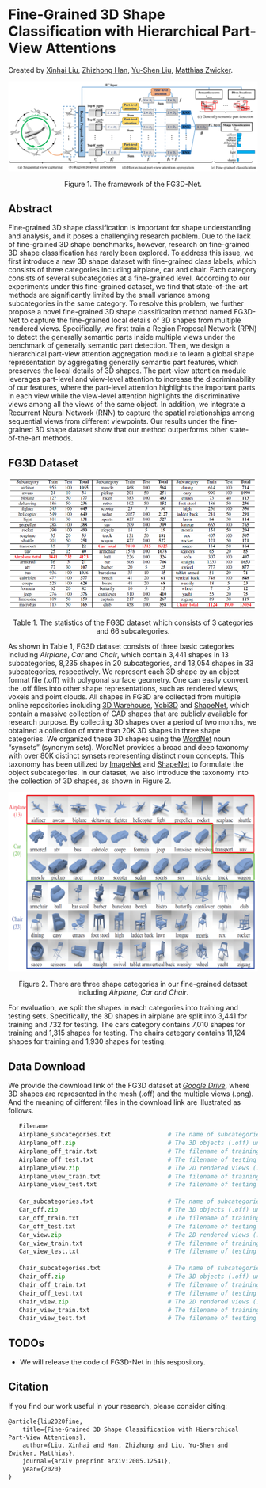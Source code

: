 # Fine-Grained 3D Shape Classification with Hierarchical Part-View Attentions
Created by <a href="https://scholar.google.com/citations?user=vg2IvzsAAAAJ&hl=en" target="_blank">Xinhai Liu</a>, <a href="https://scholar.google.com/citations?user=RGNWczEAAAAJ&hl=en" target="_blank">Zhizhong Han</a>, <a href="http://cgcad.thss.tsinghua.edu.cn/liuyushen/" target="_blank">Yu-Shen Liu</a>, <a href="https://scholar.google.com/citations?user=KW0FmzgAAAAJ&hl=en" target="_blank">Matthias Zwicker</a>.

![framework](./pictures/framework.png)
<p align="center"> Figure 1. The framework of the FG3D-Net. </p>

## Abstract
Fine-grained 3D shape classification is important for shape understanding and analysis, and it poses a challenging research problem. Due to the lack of fine-grained 3D shape benchmarks, however, research on fine-grained 3D shape classification has rarely been explored. To address this issue, we first introduce a new 3D shape dataset with fine-grained class labels, which consists of three categories including airplane, car and chair. Each category consists of several subcategories at a fine-grained level. According to our experiments under this fine-grained dataset, we find that state-of-the-art methods are significantly limited by the small variance among subcategories in the same category. To resolve this problem, we further propose a novel fine-grained 3D shape classification method named FG3D-Net to capture the fine-grained local details of 3D shapes from multiple rendered views. Specifically, we first train a Region Proposal Network (RPN) to detect the generally semantic parts inside multiple views under the benchmark of generally semantic part detection. Then, we design a hierarchical part-view attention aggregation module to learn a global shape representation by aggregating generally semantic part features, which preserves the local details of 3D shapes. The part-view attention module leverages part-level and view-level attention to increase the discriminability of our features, where the part-level attention highlights the important parts in each view while the view-level attention highlights the discriminative views among all the views of the same object. In addition, we integrate a Recurrent Neural Network (RNN) to capture the spatial relationships among sequential views from different viewpoints. Our results under the fine-grained 3D shape dataset show that our method outperforms other state-of-the-art methods.


## FG3D Dataset
![statistic](./pictures/statistic.png)
<p align="center"> Table 1. The statistics of the FG3D dataset which consists of 3 categories and 66 subcategories. </p>

As shown in Table 1, FG3D dataset consists of three basic categories including *Airplane*, *Car* and *Chair*, which contain 3,441 shapes in 13 subcategories, 8,235 shapes in 20 subcategories, and 13,054 shapes in 33 subcategories, respectively. We represent each 3D shape by an object format file (.off) with polygonal surface geometry. One can easily convert the .off files into other shape representations, such as rendered views, voxels and point clouds. All shapes in FG3D are collected from multiple online repositories including <a href="https://3dwarehouse.sketchup.com/" target="_blank">3D Warehouse</a>, <a href="http://www.yobi3d.com/" target="_blank">Yobi3D</a> and <a href="https://www.shapenet.org/" target="_blank">ShapeNet</a>, which contain a massive collection of CAD shapes that are publicly available for research purpose. By collecting 3D shapes over a period of two months, we obtained a collection of more than 20K 3D shapes in three shape categories. We organized these 3D shapes using the <a href="https://wordnet.princeton.edu/" target="_blank">WordNet</a> noun “synsets” (synonym sets). WordNet provides a broad and deep taxonomy with over 80K distinct synsets representing distinct noun concepts. This taxonomy has been utilized by <a href="http://www.image-net.org/" target="_blank">ImageNet</a> and <a href="https://www.shapenet.org/" target="_blank">ShapeNet</a> to formulate the object subcategories. In our dataset, we also introduce the taxonomy into the collection of 3D shapes, as shown in Figure 2.

![dataset](./pictures/dataset.png)
<p align="center"> Figure 2. There are three shape categories in our fine-grained dataset including <em>Airplane, Car and Chair</em>. </p>

For evaluation, we split the shapes in each categories into training and testing sets. Specifically, the 3D shapes in airplane are split into 3,441 for training and 732 for testing. The cars category contains 7,010 shapes for training and 1,315 shapes for testing. The chairs category contains 11,124 shapes for training and 1,930 shapes for testing.

## Data Download

We provide the download link of the FG3D dataset at  *<a href="https://drive.google.com/drive/folders/1zLDdE8mMIxVKh3usnUhqtWm-o9TbIMdV?usp=sharing" target="_blank">Google Drive</a>*, where 3D shapes are represented in the mesh (.off) and the multiple views (.png). And the meaning of different files in the download link are illustrated as follows.

```python
   Filename                                               
   Airplane_subcategories.txt                # The name of subcategories under the Airplane category.
   Airplane_off.zip                          # The 3D objects (.off) under the Airplane category.
   Airplane_off_train.txt                    # The filename of training shapes (.off) under the Airplane category.
   Airplane_off_test.txt                     # The filename of testing shapes (.off) under the Airplane category.
   Airplane_view.zip      					 # The 2D rendered views (.png) of 3D objects under the Airplane category. (12 views for each 3D shape)
   Airplane_view_train.txt                   # The filename of training views (.png) under the Airplane category.
   Airplane_view_test.txt                    # The filename of testing views (.png) under the Airplane category.
   
   Car_subcategories.txt                     # The name of subcategories under the Car category.
   Car_off.zip                               # The 3D objects (.off) under the Car category.
   Car_off_train.txt                         # The filename of training shapes (.off) under the Car category.       
   Car_off_test.txt                          # The filename of testing shapes (.off) under the Car category.
   Car_view.zip                              # The 2D rendered views (.png) of 3D objects under the Car category. (12 views for each 3D shape)
   Car_view_train.txt                        # The filename of training views (.png) under the Car category.
   Car_view_test.txt                         # The filename of testing views (.png) under the Car category.
   
   Chair_subcategories.txt                   # The name of subcategories under the Chair category.
   Chair_off.zip                             # The 3D objects (.off) under the Chair category.
   Chair_off_train.txt                       # The filename of training shapes (.off) under the Chair category.
   Chair_off_test.txt                        # The filename of testing shapes (.off) under the Chair category.
   Chair_view.zip                            # The 2D rendered views (.png) of 3D objects under the Chair category. (12 views for each 3D shape)
   Chair_view_train.txt                      # The filename of training views (.png) under the Chair category.
   Chair_view_test.txt                       # The filename of testing views (.png) under the Chair category.
```
## TODOs

<ul>
 <li>We will release the code of FG3D-Net in this respository.</li>      
</ul>

## Citation
If you find our work useful in your research, please consider citing:

    @article{liu2020fine,
    	title={Fine-Grained 3D Shape Classification with Hierarchical Part-View Attentions},
        author={Liu, Xinhai and Han, Zhizhong and Liu, Yu-Shen and Zwicker, Matthias},
        journal={arXiv preprint arXiv:2005.12541},
        year={2020}
    }
